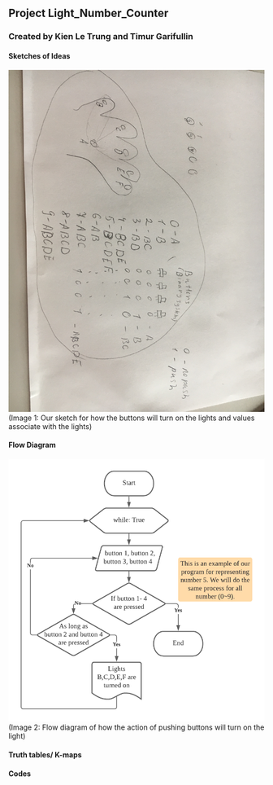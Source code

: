 ## Project Light_Number_Counter
### Created by Kien Le Trung and Timur Garifullin

#### Sketches of Ideas
![](https://github.com/BrightChanges/Unit-2/blob/main/IMG_3803.JPG)
(Image 1: Our sketch for how the buttons will turn on the lights and values associate with the lights)

#### Flow Diagram
![](https://github.com/BrightChanges/Unit-2/blob/main/Project%20Light_Number_Counter_Kien%20and%20Timur.png)
(Image 2: Flow diagram of how the action of pushing buttons will turn on the light)

#### Truth tables/ K-maps


#### Codes



